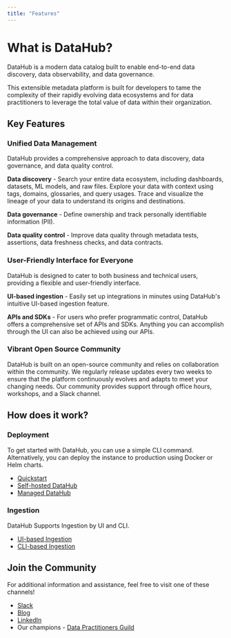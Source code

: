 ```yaml
---
title: "Features"
---
```


# What is DataHub?

DataHub is a modern data catalog built to enable end-to-end data discovery, data observability, and data governance.

This extensible metadata platform is built for developers to tame the complexity of their rapidly evolving data ecosystems and for data practitioners to leverage the total value of data within their organization.

## Key Features

### Unified Data Management

DataHub provides a comprehensive approach to data discovery, data governance, and data quality control.

**Data discovery** - Search your entire data ecosystem, including dashboards, datasets, ML models, and raw files. Explore your data with context using tags, domains, glossaries, and query usages. Trace and visualize the lineage of your data to understand its origins and destinations.

**Data governance** - Define ownership and track personally identifiable information (PII).

**Data quality control** - Improve data quality through metadata tests, assertions, data freshness checks, and data contracts.

### User-Friendly Interface for Everyone

DataHub is designed to cater to both business and technical users, providing a flexible and user-friendly interface.

**UI-based ingestion** - Easily set up integrations in minutes using DataHub's intuitive UI-based ingestion feature.

**APIs and SDKs** - For users who prefer programmatic control, DataHub offers a comprehensive set of APIs and SDKs. Anything you can accomplish through the UI can also be achieved using our APIs.

### Vibrant Open Source Community

DataHub is built on an open-source community and relies on collaboration within the community. We regularly release updates every two weeks to ensure that the platform continuously evolves and adapts to meet your changing needs. Our community provides support through office hours, workshops, and a Slack channel.

## How does it work?

### Deployment

To get started with DataHub, you can use a simple CLI command. Alternatively, you can deploy the instance to production using Docker or Helm charts.

- [Quickstart](https://datahubproject.io/docs/quickstart)
- [Self-hosted DataHub](https://datahubproject.io/docs/deploy/kubernetes)
- [Managed DataHub](https://datahubproject.io/docs/managed-datahub/managed-datahub-overview)

### Ingestion

DataHub Supports Ingestion by UI and CLI.

- [UI-based Ingestion](ui-ingestion.md)
- [CLI-based Ingestion](cli.md)

## Join the Community

For additional information and assistance, feel free to visit one of these channels!

- [Slack](https://datahubspace.slack.com)
- [Blog](https://blog.datahubproject.io/)
- [LinkedIn](https://www.linkedin.com/company/acryl-data/)
- Our champions - [Data Practitioners Guild](https://datahubproject.io/guild/?_gl=1*11cd6n0*_gcl_au*ODQyMTk0NTI5LjE2OTQ2NjI1MjM.)
